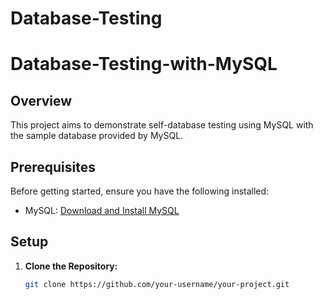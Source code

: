 # Database-Testing
# Database-Testing-with-MySQL

## Overview

This project aims to demonstrate self-database testing using MySQL with the sample database provided by MySQL.

## Prerequisites

Before getting started, ensure you have the following installed:

- MySQL: [Download and Install MySQL](https://dev.mysql.com/downloads/)

## Setup

1. **Clone the Repository:**

   ```bash
   git clone https://github.com/your-username/your-project.git 
   ```